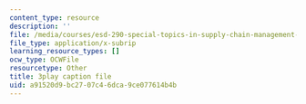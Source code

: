 ```yaml
---
content_type: resource
description: ''
file: /media/courses/esd-290-special-topics-in-supply-chain-management-spring-2005/a91520d9bc2707c46dca9ce077614b4b_msiE_LqgUEY.srt
file_type: application/x-subrip
learning_resource_types: []
ocw_type: OCWFile
resourcetype: Other
title: 3play caption file
uid: a91520d9-bc27-07c4-6dca-9ce077614b4b
---
```


